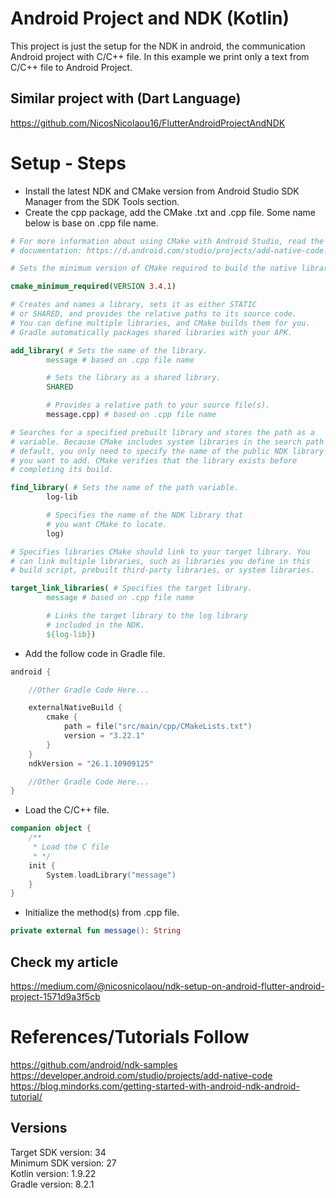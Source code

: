 # Android Project and NDK (Kotlin)

This project is just the setup for the NDK in android, the communication Android project with C/C++
file. In this example we print only a text from C/C++ file to Android Project.

## Similar project with (Dart Language)

https://github.com/NicosNicolaou16/FlutterAndroidProjectAndNDK <br />

# Setup - Steps

- Install the latest NDK and CMake version from Android Studio SDK Manager from the SDK Tools
  section.
- Create the cpp package, add the CMake .txt and .cpp file. Some name below is base on .cpp file
  name.

```cmake
# For more information about using CMake with Android Studio, read the
# documentation: https://d.android.com/studio/projects/add-native-code.html

# Sets the minimum version of CMake required to build the native library.

cmake_minimum_required(VERSION 3.4.1)

# Creates and names a library, sets it as either STATIC
# or SHARED, and provides the relative paths to its source code.
# You can define multiple libraries, and CMake builds them for you.
# Gradle automatically packages shared libraries with your APK.

add_library( # Sets the name of the library.
        message # based on .cpp file name

        # Sets the library as a shared library.
        SHARED

        # Provides a relative path to your source file(s).
        message.cpp) # based on .cpp file name

# Searches for a specified prebuilt library and stores the path as a
# variable. Because CMake includes system libraries in the search path by
# default, you only need to specify the name of the public NDK library
# you want to add. CMake verifies that the library exists before
# completing its build.

find_library( # Sets the name of the path variable.
        log-lib

        # Specifies the name of the NDK library that
        # you want CMake to locate.
        log)

# Specifies libraries CMake should link to your target library. You
# can link multiple libraries, such as libraries you define in this
# build script, prebuilt third-party libraries, or system libraries.

target_link_libraries( # Specifies the target library.
        message # based on .cpp file name

        # Links the target library to the log library
        # included in the NDK.
        ${log-lib})
```

- Add the follow code in Gradle file.

```Kotlin
android {

    //Other Gradle Code Here...

    externalNativeBuild {
        cmake {
            path = file("src/main/cpp/CMakeLists.txt")
            version = "3.22.1"
        }
    }
    ndkVersion = "26.1.10909125"

    //Other Gradle Code Here...
}
```

- Load the C/C++ file.

```Kotlin
companion object {
    /**
     * Load the C file
     * */
    init {
        System.loadLibrary("message")
    }
}
```

- Initialize the method(s) from .cpp file.

```Kotlin
private external fun message(): String 
```

## Check my article
https://medium.com/@nicosnicolaou/ndk-setup-on-android-flutter-android-project-1571d9a3f5cb

# References/Tutorials Follow

https://github.com/android/ndk-samples <br />
https://developer.android.com/studio/projects/add-native-code <br />
https://blog.mindorks.com/getting-started-with-android-ndk-android-tutorial/ <br />

## Versions

Target SDK version: 34 <br />
Minimum SDK version: 27 <br />
Kotlin version: 1.9.22 <br />
Gradle version: 8.2.1 <br />